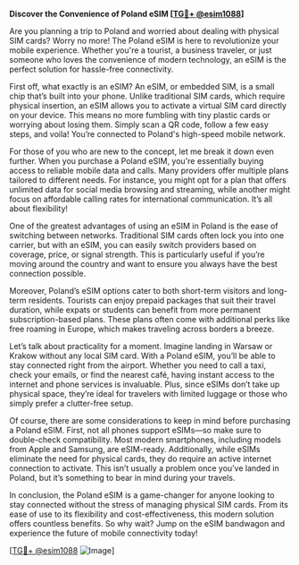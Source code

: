 **Discover the Convenience of Poland eSIM [[TG💪+ @esim1088](https://t.me/s/esim1088)]**

Are you planning a trip to Poland and worried about dealing with physical SIM cards? Worry no more! The Poland eSIM is here to revolutionize your mobile experience. Whether you're a tourist, a business traveler, or just someone who loves the convenience of modern technology, an eSIM is the perfect solution for hassle-free connectivity.

First off, what exactly is an eSIM? An eSIM, or embedded SIM, is a small chip that’s built into your phone. Unlike traditional SIM cards, which require physical insertion, an eSIM allows you to activate a virtual SIM card directly on your device. This means no more fumbling with tiny plastic cards or worrying about losing them. Simply scan a QR code, follow a few easy steps, and voila! You’re connected to Poland's high-speed mobile network.

For those of you who are new to the concept, let me break it down even further. When you purchase a Poland eSIM, you're essentially buying access to reliable mobile data and calls. Many providers offer multiple plans tailored to different needs. For instance, you might opt for a plan that offers unlimited data for social media browsing and streaming, while another might focus on affordable calling rates for international communication. It’s all about flexibility!

One of the greatest advantages of using an eSIM in Poland is the ease of switching between networks. Traditional SIM cards often lock you into one carrier, but with an eSIM, you can easily switch providers based on coverage, price, or signal strength. This is particularly useful if you’re moving around the country and want to ensure you always have the best connection possible.

Moreover, Poland’s eSIM options cater to both short-term visitors and long-term residents. Tourists can enjoy prepaid packages that suit their travel duration, while expats or students can benefit from more permanent subscription-based plans. These plans often come with additional perks like free roaming in Europe, which makes traveling across borders a breeze.

Let’s talk about practicality for a moment. Imagine landing in Warsaw or Krakow without any local SIM card. With a Poland eSIM, you’ll be able to stay connected right from the airport. Whether you need to call a taxi, check your emails, or find the nearest café, having instant access to the internet and phone services is invaluable. Plus, since eSIMs don’t take up physical space, they’re ideal for travelers with limited luggage or those who simply prefer a clutter-free setup.

Of course, there are some considerations to keep in mind before purchasing a Poland eSIM. First, not all phones support eSIMs—so make sure to double-check compatibility. Most modern smartphones, including models from Apple and Samsung, are eSIM-ready. Additionally, while eSIMs eliminate the need for physical cards, they do require an active internet connection to activate. This isn’t usually a problem once you’ve landed in Poland, but it’s something to bear in mind during your travels.

In conclusion, the Poland eSIM is a game-changer for anyone looking to stay connected without the stress of managing physical SIM cards. From its ease of use to its flexibility and cost-effectiveness, this modern solution offers countless benefits. So why wait? Jump on the eSIM bandwagon and experience the future of mobile connectivity today!

[[TG💪+ @esim1088](https://t.me/s/esim1088) ![Image](https://i.postimg.cc/Y0z9fWf4/image.png)]
